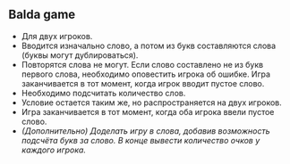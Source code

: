 ## Balda game 

- Для двух игроков.
- Вводится изначально слово, а потом из букв составляются слова (буквы могут дублироваться).
- Повторятся слова не могут. Если слово составлено не из букв первого слова, необходимо оповестить игрока об ошибке. Игра заканчивается в тот момент, когда игрок вводит пустое слово.
- Необходимо подсчитать количество слов.
- Условие остается таким же, но распространяется на двух игроков.
- Игра заканчивается в тот момент, когда оба игрока ввели пустое слово.
- *(Дополнительно) Доделать игру в слова, добавив возможность подсчёта букв за слово. В конце вывести количество очков у каждого игрока.*